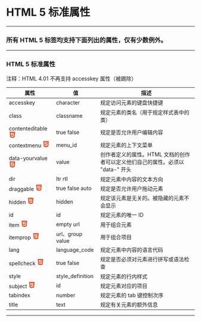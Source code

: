 # HTML 5 标准属性

---

### 所有 HTML 5 标签均支持下面列出的属性，仅有少数例外。

---

### HTML 5 标准属性

注释：HTML 4.01 不再支持 accesskey 属性（被踢除）

| 属性 | 值 | 描述
|------|----|-----
| accesskey | character | 规定访问元素的键盘快捷键
| class | classname | 规定元素的类名（用于规定样式表中的类） 
| contenteditable ![h5](img/h5.png) | true false | 规定是否允许用户编辑内容 
| contextmenu ![h5](img/h5.png) | menu_id | 规定元素的上下文菜单 
| data-yourvalue ![h5](img/h5.png) | value | 创作者定义的属性。HTML 文档的创作者可以定义他们自己的属性。必须以 "data-" 开头 
| dir | ltr rtl | 规定元素中内容的文本方向 
| draggable ![h5](img/h5.png) | true false auto | 规定是否允许用户拖动元素 
| hidden ![h5](img/h5.png) | hidden | 规定该元素是无关的。被隐藏的元素不会显示 
| id | id | 规定元素的唯一 ID 
| item ![h5](img/h5.png) | empty url | 用于组合元素 
| itemprop ![h5](img/h5.png) | url、group value | 用于组合项目
| lang | language_code | 规定元素中内容的语言代码 
| spellcheck ![h5](img/h5.png) | true false | 规定是否必须对元素进行拼写或语法检查 
| style | style_definition | 规定元素的行内样式 
| subject ![h5](img/h5.png) | id | 规定元素对应的项目 
| tabindex | number | 规定元素的 tab 键控制次序 
| title | text | 规定有关元素的额外信息 

---
